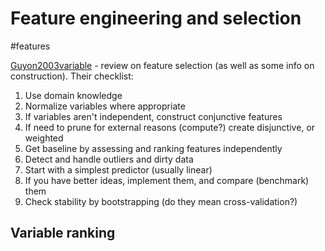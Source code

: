 # Feature engineering and selection

#features

[Guyon2003variable](/papers/Guyon2003variable.md) - review on feature selection (as well as some info on construction). 
Their checklist:
1. Use domain knowledge
2. Normalize variables where appropriate
3. If variables aren't independent, construct conjunctive features
4. If need to prune for external reasons (compute?) create disjunctive, or weighted
5. Get baseline by assessing and ranking features independently
6. Detect and handle outliers and dirty data
7. Start with a simplest predictor (usually linear)
8. If you have better ideas, implement them, and compare (benchmark) them
9. Check stability by bootstrapping (do they mean cross-validation?)

## Variable ranking

